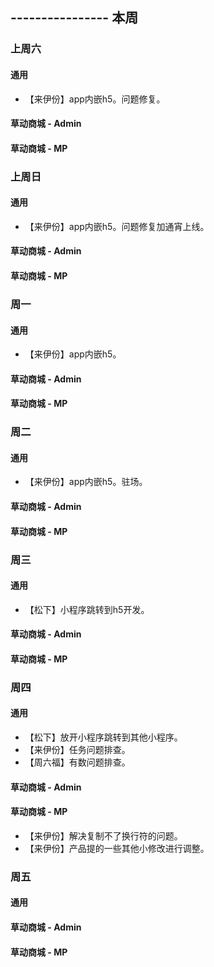 ## ---------------- 本周

### 上周六
#### 通用
* 【来伊份】app内嵌h5。问题修复。
#### 草动商城 - Admin
#### 草动商城 - MP

### 上周日
#### 通用
* 【来伊份】app内嵌h5。问题修复加通宵上线。
#### 草动商城 - Admin
#### 草动商城 - MP

### 周一
#### 通用
* 【来伊份】app内嵌h5。
#### 草动商城 - Admin
#### 草动商城 - MP

### 周二
#### 通用
* 【来伊份】app内嵌h5。驻场。
#### 草动商城 - Admin
#### 草动商城 - MP

### 周三
#### 通用
* 【松下】小程序跳转到h5开发。
#### 草动商城 - Admin
#### 草动商城 - MP

### 周四
#### 通用
* 【松下】放开小程序跳转到其他小程序。
* 【来伊份】任务问题排查。
* 【周六福】有数问题排查。
#### 草动商城 - Admin
#### 草动商城 - MP
* 【来伊份】解决复制不了换行符的问题。
* 【来伊份】产品提的一些其他小修改进行调整。

### 周五
#### 通用
#### 草动商城 - Admin
#### 草动商城 - MP
